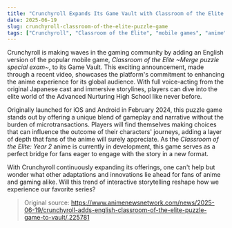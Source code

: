 ```yaml
---
title: "Crunchyroll Expands Its Game Vault with Classroom of the Elite Puzzle Game"
date: 2025-06-19
slug: crunchyroll-classroom-of-the-elite-puzzle-game
tags: ["Crunchyroll", "Classroom of the Elite", "mobile games", "anime"]
---
```


Crunchyroll is making waves in the gaming community by adding an English version of the popular mobile game, *Classroom of the Elite ~Merge puzzle special exam~*, to its Game Vault. This exciting announcement, made through a recent video, showcases the platform's commitment to enhancing the anime experience for its global audience. With full voice-acting from the original Japanese cast and immersive storylines, players can dive into the elite world of the Advanced Nurturing High School like never before.

Originally launched for iOS and Android in February 2024, this puzzle game stands out by offering a unique blend of gameplay and narrative without the burden of microtransactions. Players will find themselves making choices that can influence the outcome of their characters' journeys, adding a layer of depth that fans of the anime will surely appreciate. As the *Classroom of the Elite: Year 2* anime is currently in development, this game serves as a perfect bridge for fans eager to engage with the story in a new format.

With Crunchyroll continuously expanding its offerings, one can't help but wonder what other adaptations and innovations lie ahead for fans of anime and gaming alike. Will this trend of interactive storytelling reshape how we experience our favorite series? 

> Original source: https://www.animenewsnetwork.com/news/2025-06-19/crunchyroll-adds-english-classroom-of-the-elite-puzzle-game-to-vault/.225781